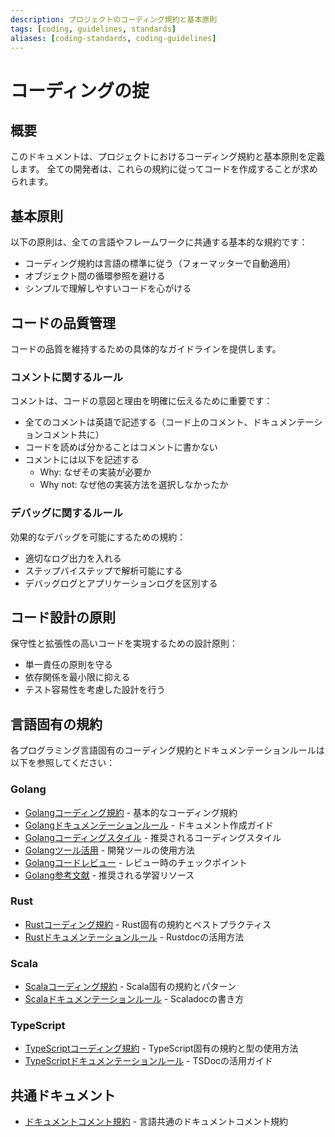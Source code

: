 ```yaml
---
description: プロジェクトのコーディング規約と基本原則
tags: [coding, guidelines, standards]
aliases: [coding-standards, coding-guidelines]
---
```


# コーディングの掟

## 概要

このドキュメントは、プロジェクトにおけるコーディング規約と基本原則を定義します。
全ての開発者は、これらの規約に従ってコードを作成することが求められます。

## 基本原則

以下の原則は、全ての言語やフレームワークに共通する基本的な規約です：

- コーディング規約は言語の標準に従う（フォーマッターで自動適用）
- オブジェクト間の循環参照を避ける
- シンプルで理解しやすいコードを心がける

## コードの品質管理

コードの品質を維持するための具体的なガイドラインを提供します。

### コメントに関するルール

コメントは、コードの意図と理由を明確に伝えるために重要です：

- 全てのコメントは英語で記述する（コード上のコメント、ドキュメンテーションコメント共に）
- コードを読めば分かることはコメントに書かない
- コメントには以下を記述する
  - Why: なぜその実装が必要か
  - Why not: なぜ他の実装方法を選択しなかったか

### デバッグに関するルール

効果的なデバッグを可能にするための規約：

- 適切なログ出力を入れる
- ステップバイステップで解析可能にする
- デバッグログとアプリケーションログを区別する

## コード設計の原則

保守性と拡張性の高いコードを実現するための設計原則：

- 単一責任の原則を守る
- 依存関係を最小限に抑える
- テスト容易性を考慮した設計を行う

## 言語固有の規約

各プログラミング言語固有のコーディング規約とドキュメンテーションルールは以下を参照してください：

### Golang

- [Golangコーディング規約](coding/golang.md) - 基本的なコーディング規約
- [Golangドキュメンテーションルール](coding/golang/golangdoc.md) - ドキュメント作成ガイド
- [Golangコーディングスタイル](coding/golang/golangstyle.md) - 推奨されるコーディングスタイル
- [Golangツール活用](coding/golang/golangtools.md) - 開発ツールの使用方法
- [Golangコードレビュー](coding/golang/golangreview.md) - レビュー時のチェックポイント
- [Golang参考文献](coding/golang/golangrefs.md) - 推奨される学習リソース

### Rust

- [Rustコーディング規約](coding/rust.md) - Rust固有の規約とベストプラクティス
- [Rustドキュメンテーションルール](coding/rust/rustdoc.md) - Rustdocの活用方法

### Scala

- [Scalaコーディング規約](coding/scala.md) - Scala固有の規約とパターン
- [Scalaドキュメンテーションルール](coding/scala/scaladoc.md) - Scaladocの書き方

### TypeScript

- [TypeScriptコーディング規約](coding/typescript.md) - TypeScript固有の規約と型の使用方法
- [TypeScriptドキュメンテーションルール](coding/typescript/tsdoc.md) - TSDocの活用ガイド

## 共通ドキュメント

- [ドキュメントコメント規約](coding/doc_comment.md) - 言語共通のドキュメントコメント規約
